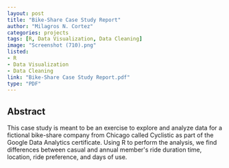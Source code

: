 ```yaml
---
layout: post
title: "Bike-Share Case Study Report"
author: "Milagros N. Cortez"
categories: projects
tags: [R, Data Visualization, Data Cleaning]
image: "Screenshot (710).png"
listed:
- R
- Data Visualization
- Data Cleaning
link: "Bike-Share Case Study Report.pdf"
type: "PDF"
---
```

## Abstract

This case study is meant to be an exercise to explore and analyze data for a fictional bike-share company from Chicago called
Cyclistic as part of the Google Data Analytics certificate. Using R to perform the analysis, we find differences between casual and
annual member's ride duration time, location, ride preference, and days of use.

